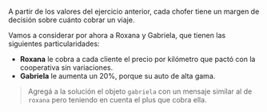 A partir de los valores del ejercicio anterior, cada chofer tiene un margen de decisión sobre cuánto cobrar un viaje. 

Vamos a considerar por ahora a Roxana y Gabriela, que tienen las siguientes particularidades:

- **Roxana** le cobra a cada cliente el precio por kilómetro que pactó con la cooperativa sin variaciones.
- **Gabriela** le aumenta un 20%, porque su auto de alta gama.

> Agregá a la solución el objeto `gabriela` con un mensaje similar al de `roxana` pero teniendo en cuenta el plus que cobra ella.